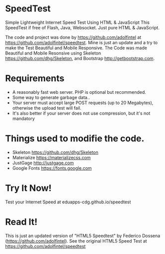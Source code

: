 # SpeedTest
Simple Lightweight Internet Speed Test Using HTML &amp; JavaScript
This SpeedTest if free of Flash, Java, Websocket. Just pure HTML & JavaScript.

The code and project was done by https://github.com/adolfintel at https://github.com/adolfintel/speedtest. Mine is just an update and a try to make the Test Beautiful and Mobile Responsive.
The Code was made Beautiful and Mobile Resonsive using Skeleton https://github.com/dhg/Skeleton, and Bootstrap http://getbootstrap.com.


# Requirements

- A reasonably fast web server. PHP is optional but recommended.
- Some way to generate garbage data..
- Your server must accept large POST requests (up to 20 Megabytes), otherwise the upload test will fail.
- It's also better if your server does not use compression, but it's not mandatory

# Things used to modifie the code.

- Skeleton https://github.com/dhg/Skeleton
- Materialize https://materializecss.com
- JustGage http://justgage.com
- Google Fonts https://fonts.google.com

# Try It Now! 

Test your Internet Speed at eduapps-cdg.github.io/speedtest

# Read It!

This is just an updated version of "HTML5 Speedtest" by Federico Dossena (https://github.com/adolfintel). See the original HTML5 Speed Test at https://github.com/adolfintel/speedtest
